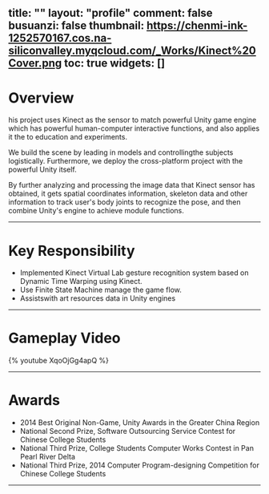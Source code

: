 ﻿title: ""
layout: "profile"
comment: false
busuanzi: false
thumbnail: https://chenmi-ink-1252570167.cos.na-siliconvalley.myqcloud.com/_Works/Kinect%20Cover.png
toc: true
widgets: []
---


# Overview

his project uses Kinect as the sensor to match powerful Unity game engine which has powerful human-computer interactive functions, and also applies it the to education and experiments. 

We build the scene by leading in models and controllingthe subjects logistically. Furthermore, we deploy the cross-platform project with the powerful Unity itself. 

By further analyzing and processing the image data that Kinect sensor has obtained, it gets spatial coordinates information, skeleton data and other information to track user's body joints to recognize the pose, and then combine Unity's engine to achieve module functions. 

---
# Key Responsibility


-  Implemented Kinect Virtual Lab gesture recognition system based on Dynamic Time Warping using Kinect.
-  Use Finite State Machine manage the game flow.
- Assistswith art resources data in Unity engines

---
# Gameplay Video

{% youtube XqoOjGg4apQ %}

---
# Awards

- 2014 Best Original Non-Game, Unity Awards in the Greater China Region
- National Second Prize, Software Outsourcing Service Contest for Chinese College Students
- National Third Prize, College Students Computer Works Contest in Pan Pearl River Delta
- National Third Prize, 2014 Computer Program-designing Competition for Chinese College Students
---
